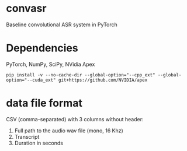 # convasr
Baseline convolutional ASR system in PyTorch

# Dependencies
PyTorch, NumPy, SciPy, NVidia Apex
```
pip install -v --no-cache-dir --global-option="--cpp_ext" --global-option="--cuda_ext" git+https://github.com/NVIDIA/apex
```

# data file format
CSV (comma-separated) with 3 columns without header:
1. Full path to the audio wav file (mono, 16 Khz)
2. Transcript
3. Duration in seconds
